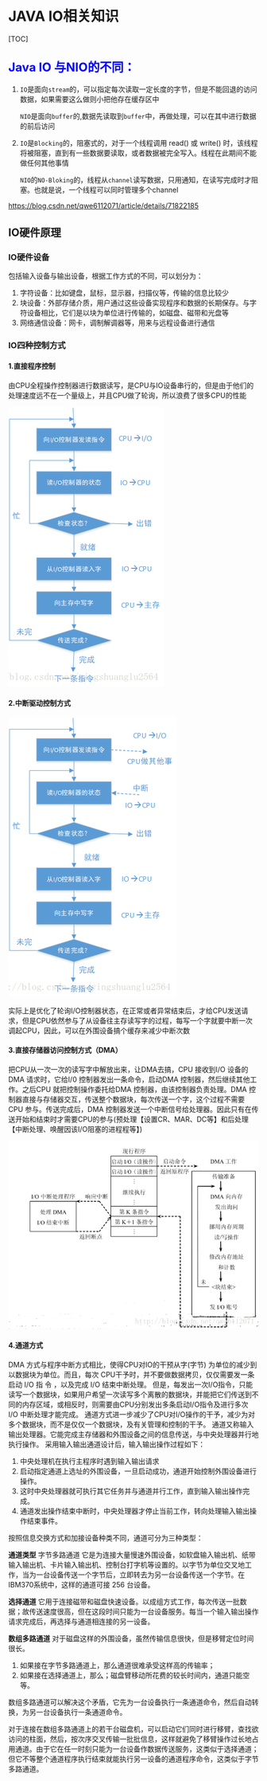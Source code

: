 # JAVA IO相关知识

[TOC]

## <font size = 5 color =blue>Java IO 与NIO的不同：</font>

1. `IO`是面向`stream`的，可以指定每次读取一定长度的字节，但是不能回退的访问数据，如果需要这么做则小把他存在缓存区中

   `NIO`是面向`buffer`的,数据先读取到`buffer`中，再做处理，可以在其中进行数据的前后访问

2. `IO`是`Blocking`的，阻塞式的，对于一个线程调用 read() 或 write() 时，该线程将被阻塞，直到有一些数据要读取，或者数据被完全写入。线程在此期间不能做任何其他事情

   `NIO`的`NO-Bloking`的，线程从`channel`读写数据，只用通知，在读写完成时才阻塞。也就是说，一个线程可以同时管理多个channel

https://blog.csdn.net/qwe6112071/article/details/71822185

## IO硬件原理

### IO硬件设备

包括输入设备与输出设备，根据工作方式的不同，可以划分为：

1. 字符设备：比如键盘，鼠标，显示器，扫描仪等，传输的信息比较少
2. 块设备：外部存储介质，用户通过这些设备实现程序和数据的长期保存。与字符设备相比，它们是以块为单位进行传输的，如磁盘、磁带和光盘等
3. 网络通信设备：网卡，调制解调器等，用来与远程设备进行通信

### IO四种控制方式

#### 1.直接程序控制

由CPU全程操作控制器进行数据读写，是CPU与IO设备串行的，但是由于他们的处理速度远不在一个量级上，并且CPU做了轮询，所以浪费了很多CPU的性能

![img](image\IOmathod1)

#### 2.中断驱动控制方式

![img](image\IOmathod2)

​	实际上是优化了轮询I/O控制器状态，在正常或者异常结束后，才给CPU发送请求，但是CPU依然参与了从设备往主存读写字的过程，每写一个字就要中断一次调起CPU，因此，可以在外围设备搞个缓存来减少中断次数

#### 3.直接存储器访问控制方式（DMA）

把CPU从一次一次的读写字中解放出来，让DMA去搞，CPU 接收到I/O 设备的DMA 请求时，它给I/0 控制器发出一条命令，启动DMA 控制器，然后继续其他工作。之后CPU 就把控制操作委托给DMA 控制器，由该控制器负责处理。DMA 控制器直接与存储器交互，传送整个数据块，每次传送一个字，这个过程不需要CPU 参与。传送完成后，DMA 控制器发送一个中断信号给处理器。因此只有在传送开始和结束时才需要CPU的参与(预处理【设置CR、MAR、DC等】和后处理【中断处理、唤醒因该I/O阻塞的进程程等】)

![img](image\IOmathod3)

#### 4.通道方式

DMA 方式与程序中断方式相比，使得CPU对IO的干预从字(字节) 为单位的减少到以数据块为单位。而且，每次 CPU干予时，并不要做数据拷贝，仅仅需要发一条启动 I/O 指 令 ，以及完成 I/O 结束中断处理。
但是，每发出一次I/O指令，只能读写一个数据块，如果用户希望一次读写多个离散的数据块，并能把它们传送到不同的内存区域，或相反时，则需要由CPU分别发出多条启动I/O指令及进行多次 I/O 中断处理才能完成。
通道方式进一步减少了CPU对I/O操作的干予，减少为对多个数据块，而不是仅仅一个数据块，及有关管理和控制的干予。
通道又称输入输出处理器。它能完成主存储器和外围设备之间的信息传送，与中央处理器并行地执行操作。
采用输入输出通道设计后，输入输出操作过程如下：

1. 中央处理机在执行主程序时遇到输入输出请求
2. 启动指定通道上选址的外围设备，一旦启动成功，通道开始控制外围设备进行操作。
3. 这时中央处理器就可执行其它任务并与通道并行工作，直到输入输出操作完成。
4. 通道发出操作结束中断时，中央处理器才停止当前工作，转向处理输入输出操作结束事件。

按照信息交换方式和加接设备种类不同，通道可分为三种类型：

**通道类型**
字节多路通道
它是为连接大量慢速外围设备，如软盘输入输出机、纸带输入输出机、卡片输入输出机、控制台打字机等设置的。以字节为单位交叉地工作，当为一台设备传送一个字节后，立即转去为另一台设备传送一个字节。在IBM370系统中，这样的通道可接 256 台设备。

**选择通道**
它用于连接磁带和磁盘快速设备。以成组方式工作，每次传送一批数据；故传送速度很高，但在这段时间只能为一台设备服务。每当一个输入输出操作请求完成后，再选择与通道相连接的另一设备。

**数组多路通道**
对于磁盘这样的外围设备，虽然传输信息很快，但是移臂定位时间很长。
1. 如果接在字节多路通道上，那么通道很难承受这样高的传输率；
2. 如果接在选择通道上，那么；磁盘臂移动所花费的较长时间内，通道只能空等。

数组多路通道可以解决这个矛盾，它先为一台设备执行一条通道命令，然后自动转换，为另一台设备执行一条通道命令。

对于连接在数组多路通道上的若干台磁盘机，可以启动它们同时进行移臂，查找欲访问的柱面，然后，按次序交叉传输一批批信息，这样就避免了移臂操作过长地占用通道。由于它在任一时刻只能为一台设备作数据传送服务，这类似于选择通道；但它不等整个通道程序执行结束就能执行另一设备的通道程序命令，这类似于字节多路通道。


